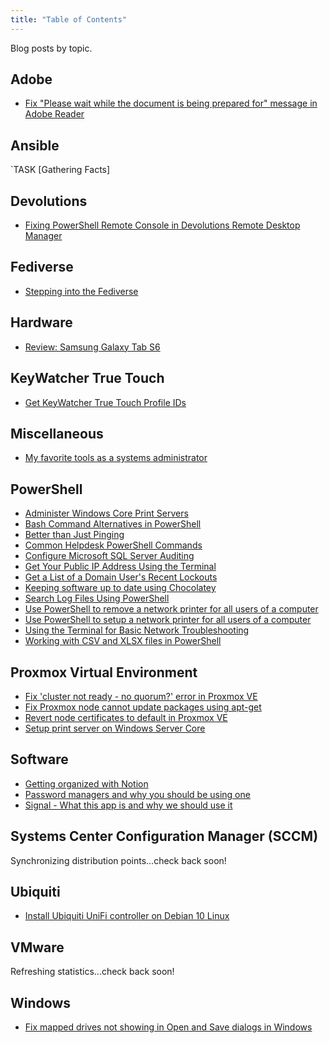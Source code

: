 ```yaml
---
title: "Table of Contents"
---
```

Blog posts by topic.

## Adobe
- [Fix "Please wait while the document is being prepared for" message in Adobe Reader](published/2021/fix_please_wait_while_the_document_is_being_prepared_for_message_in_adobe_reader.md) 
## Ansible
`TASK [Gathering Facts]
## Devolutions
- [Fixing PowerShell Remote Console in Devolutions Remote Desktop Manager](published/2023/fixing_powershell_remote_console_in_devolutions_rdm.md)
## Fediverse
- [Stepping into the Fediverse](/published/2023/stepping_into_the_fediverse)
## Hardware
- [Review: Samsung Galaxy Tab S6](published/2020/review_samsung_galaxy_tab_s6.md)

## KeyWatcher True Touch
- [Get KeyWatcher True Touch Profile IDs](published/2023/get_kw_truetouch_profile_ids.md)
## Miscellaneous
- [My favorite tools as a systems administrator](/published/2023/my_favorite_tools_as_a_systems_administrator)
## PowerShell
- [Administer Windows Core Print Servers](/published/2023/administer_windows_core_print_servers.md)
- [Bash Command Alternatives in PowerShell](published/2023/bash_command_alternatives_in_powershell.md)
- [Better than Just Pinging](published/2023/better_than_just_pinging.md)
- [Common Helpdesk PowerShell Commands](published/2023/common_helpdesk_powershell_commands.md)
- [Configure Microsoft SQL Server Auditing](published/2023/configure_mssql_server_auditing.md)
- [Get Your Public IP Address Using the Terminal](published/2023/get_your_public_ip_address_using_terminal.md)
- [Get a List of a Domain User's Recent Lockouts](published/2023/get_domain_user_lockouts.md)
- [Keeping software up to date using Chocolatey](/published/2020/keeping_software_up_to_date_using_chocolatey.md)
- [Search Log Files Using PowerShell](/published/2023/search_log_files_using_powershell.md)
- [Use PowerShell to remove a network printer for all users of a computer](/published/2020/powershell_remove_net_printer_for_all_users.md) 
- [Use PowerShell to setup a network printer for all users of a computer](/published/2020/powershell_setup_net_printer_for_all_users.md)
- [Using the Terminal for Basic Network Troubleshooting](published/2023/using_terminal_for_basic_network_troubleshooting.md)
- [Working with CSV and XLSX files in PowerShell](published/2023/work_with_csv_xlsx_in_powershell.md)
## Proxmox Virtual Environment
- [Fix 'cluster not ready - no quorum?' error in Proxmox VE](/published/2022/fix_cluster_not_ready_no_quorum_in_proxmox.md)
- [Fix Proxmox node cannot update packages using apt-get](/published/2022/fix_proxmox_node_cannot_update_packages_via_apt-get.md)
- [Revert node certificates to default in Proxmox VE](/published/2021/revert_node_certificates_to_default_in_proxmox_ve.md)
- [Setup print server on Windows Server Core](/published/2022/setup_print_server_on_windows_server_core.md)
## Software
- [Getting organized with Notion](/published/2022/getting_organized_with_notion.md)
- [Password managers and why you should be using one](published/2021/password_managers_and_why_you_should_be_using_one.md) 
- [Signal - What this app is and why we should use it](published/2023/signal_what_this_app_is_and_why_we_should_use_it.md) 
## Systems Center Configuration Manager (SCCM)
Synchronizing distribution points...check back soon!
## Ubiquiti
- [Install Ubiquiti UniFi controller on Debian 10 Linux](/published/2021/install_ubiquiti_unifi_controller_on_debian_10_linux.md)
## VMware
Refreshing statistics...check back soon!
## Windows
- [Fix mapped drives not showing in Open and Save dialogs in Windows](/published/2021/fix_mapped_drives_not_showing_in_dialogues.md) 

